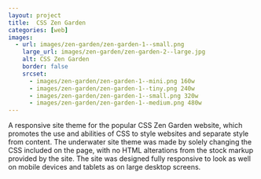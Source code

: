 ```yaml
---
layout: project
title:  CSS Zen Garden
categories: [web]
images:
  - url: images/zen-garden/zen-garden-1--small.png
    large_url: images/zen-garden/zen-garden-2--large.jpg
    alt: CSS Zen Garden
    border: false
    srcset:
      - images/zen-garden/zen-garden-1--mini.png 160w
      - images/zen-garden/zen-garden-1--tiny.png 240w
      - images/zen-garden/zen-garden-1--small.png 320w
      - images/zen-garden/zen-garden-1--medium.png 480w
---
```


A responsive site theme for the popular CSS Zen Garden website, which promotes the use and abilities of CSS to style websites and separate style from content. The underwater site theme was made by solely changing the CSS included on the page, with no HTML alterations from the stock markup provided by the site. The site was designed fully responsive to look as well on mobile devices and tablets as on large desktop screens.
